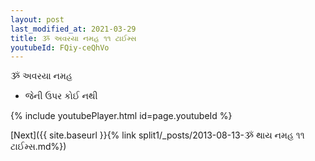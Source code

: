 ```yaml
---
layout: post
last_modified_at: 2021-03-29
title: ૐ અવરયા નમહ ૧૧ ટાઈમ્સ
youtubeId: FQiy-ceQhVo
---
```

 
 
 ૐ અવરયા નમહ  
 
 -  જેની ઉપર કોઈ નથી 
 
  
 
  
 
 
 
 
 
 


{% include youtubePlayer.html id=page.youtubeId %}
 
[Next]({{ site.baseurl }}{% link  split1/_posts/2013-08-13-ૐ થાય નમહ ૧૧ ટાઈમ્સ.md%})
 

